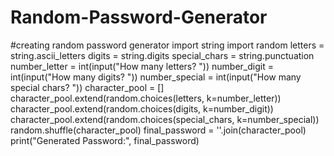 # Random-Password-Generator
#creating random password generator
import string
import random
letters = string.ascii_letters
digits = string.digits
special_chars = string.punctuation
number_letter = int(input("How many letters? "))
number_digit = int(input("How many digits? "))
number_special = int(input("How many special chars? "))
character_pool = []
character_pool.extend(random.choices(letters, k=number_letter))
character_pool.extend(random.choices(digits, k=number_digit))
character_pool.extend(random.choices(special_chars, k=number_special))
random.shuffle(character_pool)
final_password = ''.join(character_pool)
print("Generated Password:", final_password)
